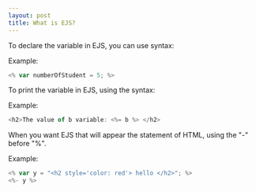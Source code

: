 ```yaml
---
layout: post
title: What is EJS?
---
```





To declare the variable in EJS, you can use syntax: 

Example: 
```Javascript
<% var numberOfStudent = 5; %>
```

To print the variable in EJS, using the syntax: 

Example: 
```Javascript 
<h2>The value of b variable: <%= b %> </h2>
```


When you want EJS that will appear the statement of HTML, using the "-" before "%". 

Example: 
```Javascript
<% var y = "<h2 style='color: red'> hello </h2>"; %>
<%- y %>
```